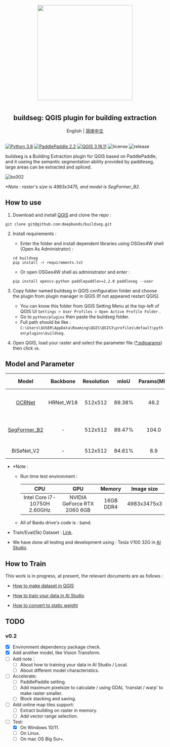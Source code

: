 <div align="center">
    <article style="display: flex; flex-direction: column; align-items: center; justify-content: center;">
        <p align="center"><img width="300" src="./docs/img/logo.png" /></p>
        <h1 style="width: 100%; text-align: center;">buildseg: QGIS plugin for building extraction</h1>
    </article>
    English | <a href="./docs/README_CN.md">简体中文</a>
</div>

<br/>

[![Python 3.8](https://img.shields.io/badge/python-3.8-yellow.svg)](https://www.python.org/downloads/release/python-380/) [![PaddlePaddle 2.2](https://img.shields.io/badge/paddlepaddle-2.2+-blue.svg)](https://www.paddlepaddle.org.cn/install/quick?docurl=/documentation/docs/en/install/pip/windows-pip_en.html) [![QGIS 3.16.11](https://img.shields.io/badge/qgis-3.16.11+-green.svg)](https://www.qgis.org/) ![license](https://img.shields.io/github/license/deepbands/buildseg) ![release](https://img.shields.io/badge/release-v0.1-red.svg)

buildseg is a Building Extraction plugin for QGIS based on PaddlePaddle, and it useing the semantic segmentation ability provided by paddleseg, large areas can be extracted and spliced.

![bs002](https://user-images.githubusercontent.com/71769312/146371414-8c325496-d9e2-4f1e-891f-97bf3ca07716.gif)

*\*Noto : raster's size is 4983x3475, and model is SegFormer_B2*.

## How to use

1. Download and install [QGIS](https://www.qgis.org/en/site/) and clone the repo :
``` git
git clone git@github.com:deepbands/buildseg.git
```

2. Install requirements :
   - Enter the folder and install dependent libraries using OSGeo4W shell (Open As Administrator) :
   ``` shell
   cd buildseg
   pip install -r requirements.txt
   ```
   - Or open OSGeo4W shell as administrator and enter :
    ``` shell
    pip install opencv-python paddlepaddle>=2.2.0 paddleseg --user
    ```

3. Copy folder named buildseg in QGIS configuration folder and choose the plugin from plugin manager in QGIS (If not appeared restart QGIS).
   - You can know this folder from QGIS Setting Menu at the top-left of QGIS UI `Settings > User Profiles > Open Active Profile Folder` .
   - Go to `python/plugins` then paste the buildseg folder.
   - Full path should be like : `C:\Users\$USER\AppData\Roaming\QGIS\QGIS3\profiles\default\python\plugins\buildseg`.

4. Open QGIS, load your raster and select the parameter file ([*.pdiparams](https://cloud.a-boat.cn:2021/share/3xda5wmV)) then click `ok`. 

## Model and Parameter

|                        Model                         | Backbone  | Resolution |  mIoU  | Params(MB) | Running Time(s) |                        Static Weight                         |
| :--------------------------------------------------: | :-------: | :--------: | :----: | :--------: | :-------------: | :----------------------------------------------------------: |
|    [OCRNet](https://arxiv.org/pdf/1909.11065.pdf)    | HRNet_W18 |  512x512   | 89.38% |    46.2    |     269.805     | [Baidu drive](https://pan.baidu.com/s/1aQVc3InoUmxoGKSHCitvBw) \| [Google drive](https://drive.google.com/file/d/1LkwvAfIWf_RO4ybSAc_7yLm4hNp_sWjD/view?usp=sharing) |
| [SegFormer_B2](https://arxiv.org/pdf/2112.08275.pdf) |     -     |  512x512   | 89.47% |   104.0    |     171.245     | [Baidu drive](https://pan.baidu.com/s/1QohTl65OmYOU__ESQjcAcg) \| [Google drive](https://drive.google.com/file/d/1Kihnb5yRK0-aNnD_ZHgWUmLJqMzJKq_L/view?usp=sharing) |
|                      BiSeNet_V2                      |     -     |  512x512   | 84.61% |    8.9     |     49.493      |                         For testing                          |

- \*Note : 

  - Run time test environment :

    |             CPU              |             GPU             |  Memory   | Image size  |
    | :--------------------------: | :-------------------------: | :-------: | :---------: |
    | Intel Core i7-10750H 2.60GHz | NVIDIA GeForce RTX 2060 6GB | 16GB DDR4 | 4983x3475x3 |

  - All of Baidu drive's code is : band.

- Train/Eval(5k) Dataset : [Link](https://aistudio.baidu.com/aistudio/datasetdetail/102929).

- We have done all testing and development using : Tesla V100 32G in [AI Studio](https://aistudio.baidu.com/aistudio/index).

## How to Train

This work is in progress, at present, the relevant documents are as follows :

- [How to make dataset in QGIS](https://github.com/deepbands/deep-learning-datasets-maker)

- [How to train your data in AI Studio](./docs/train/AI_Studio.md)
- [How to convert to static weight](./docs/train/to_static.md)

## TODO

### v0.2

- [x] Environment dependency package check.
- [x] Add another model, like Vision Transform.
- [ ] Add note：
    - [ ] About how to training your data in AI Studio / Local.
    - [ ] About different model characteristics.
- [ ] Accelerate:
    - [ ] PaddlePaddle setting.
    - [ ] Add maximum pixelsize to calculate / using GDAL 'translat / warp' to make raster smaller.
    - [ ] Block stacking and saving.
- [ ] Add online map tiles support:
    - [ ] Extract building on raster in memory.
    - [ ] Add vector range selection.

- [ ] Test:
  - [x] On Windows 10/11.
  - [ ] On Linux.
  - [ ] On mac OS Big Sur+.
